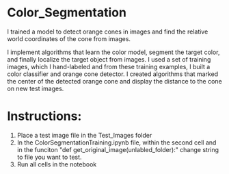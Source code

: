 # Color_Segmentation
I trained a model to detect orange cones in images and find the relative world coordinates of the cone
from images. 

I implement algorithms that learn the color model, segment the target color, and finally localize the target object from images. I used a set of training images, which I hand-labeled and from these training examples, I built a color classifier and orange cone detector. I created algorithms that marked the center of the detected orange cone and display the distance to the cone on new test images.

# Instructions:
1. Place a test image file in the Test_Images folder
2. In the ColorSegmentationTraining.ipynb file, within the second cell and in the funciton "def get_original_image(unlabled_folder):" change string to file you want to test.
3. Run all cells in the notebook
